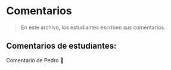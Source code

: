 # Comentarios

> En este archivo, los estudiantes escriben sus comentarios.

## Comentarios de estudiantes:


Comentario de Pedro 🫡






